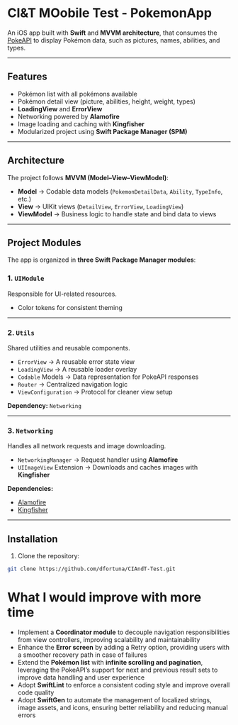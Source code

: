# CI&T MOobile Test - PokemonApp

An iOS app built with **Swift** and **MVVM architecture**, that consumes the [PokeAPI](https://pokeapi.co/) to display Pokémon data, such as pictures, names, abilities, and types.  

---

## Features

- Pokémon list with all pokémons available  
- Pokémon detail view (picture, abilities, height, weight, types)  
-  **LoadingView** and **ErrorView**  
- Networking powered by **Alamofire**  
- Image loading and caching with **Kingfisher**  
- Modularized project using **Swift Package Manager (SPM)**  

---

## Architecture

The project follows **MVVM (Model–View–ViewModel)**:  

- **Model** → Codable data models (`PokemonDetailData`, `Ability`, `TypeInfo`, etc.)  
- **View** → UIKit views (`DetailView`, `ErrorView`, `LoadingView`)  
- **ViewModel** → Business logic to handle state and bind data to views  

---

## Project Modules

The app is organized in **three Swift Package Manager modules**:

### 1. `UIModule`
Responsible for UI-related resources.  
- Color tokens for consistent theming  

---

### 2. `Utils`
Shared utilities and reusable components.  
- `ErrorView` → A reusable error state view  
- `LoadingView` → A reusable loader overlay  
- `Codable` Models → Data representation for PokeAPI responses  
- `Router` → Centralized navigation logic  
- `ViewConfiguration` → Protocol for cleaner view setup  

**Dependency:** `Networking`  

---

### 3. `Networking`
Handles all network requests and image downloading.  
- `NetworkingManager` → Request handler using **Alamofire**  
- `UIImageView` Extension → Downloads and caches images with **Kingfisher**  

**Dependencies:**  
- [Alamofire](https://github.com/Alamofire/Alamofire)  
- [Kingfisher](https://github.com/onevcat/Kingfisher)  

---

## Installation

1. Clone the repository:  

```bash
git clone https://github.com/dfortuna/CIAndT-Test.git
```


# What I would improve with more time

- Implement a **Coordinator module** to decouple navigation responsibilities from view controllers, improving scalability and maintainability  
- Enhance the **Error screen** by adding a Retry option, providing users with a smoother recovery path in case of failures  
- Extend the **Pokémon list** with **infinite scrolling and pagination**, leveraging the PokeAPI’s support for next and previous result sets to improve data handling and user experience  
- Adopt **SwiftLint** to enforce a consistent coding style and improve overall code quality  
- Adopt **SwiftGen** to automate the management of localized strings, image assets, and icons, ensuring better reliability and reducing manual errors  
